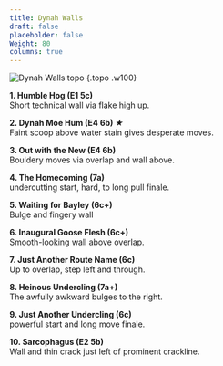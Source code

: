 ```yaml
---
title: Dynah Walls
draft: false
placeholder: false
Weight: 80
columns: true
---
```




![Dynah Walls topo](/img/north-wales/border-region/clwyd-limestone/Dinbren-Dynah1-copy.jpg)
{.topo .w100}

**1. Humble Hog (E1 5c)**  
Short technical wall via flake high up.

**2. Dynah Moe Hum (E4 6b) *★***  
Faint scoop above water stain gives desperate moves.

**3. Out with the New (E4 6b)**  
Bouldery moves via overlap and wall above.

**4. The Homecoming (7a)**  
undercutting start, hard, to long pull finale.

**5. Waiting for Bayley (6c+)**  
Bulge and fingery wall

**6. Inaugural Goose Flesh (6c+)**  
Smooth-looking wall above overlap.

**7. Just Another Route Name (6c)**  
Up to overlap, step left and through.

**8. Heinous Undercling (7a+)**  
The awfully awkward bulges to the right.

**9. Just Another Undercling (6c)**  
powerful start and long move finale.

**10. Sarcophagus (E2 5b)**  
Wall and thin crack just left of prominent crackline.
